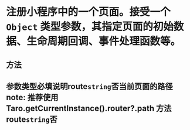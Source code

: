 # 注册小程序中的一个页面。接受一个 `Object` 类型参数，其指定页面的初始数据、生命周期回调、事件处理函数等。
## 方法[​](Page.html#方法)
参数类型必填说明route`string`否当前页面的路径
note: 推荐使用 Taro.getCurrentInstance().router?.path 方法**route**`string`否
-
